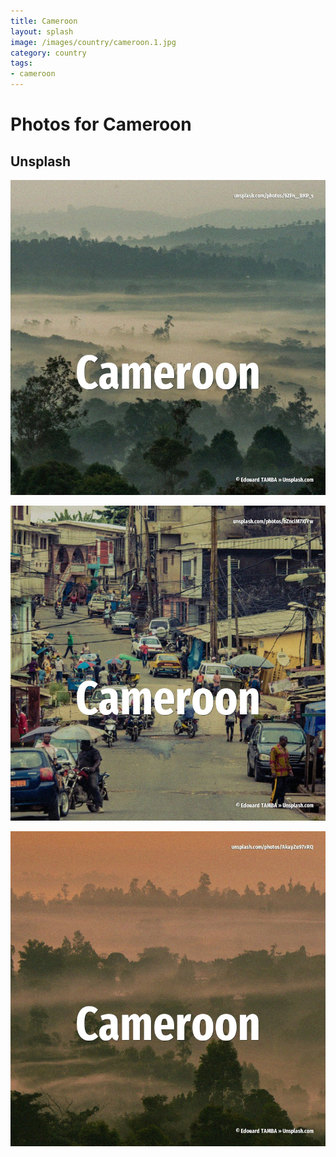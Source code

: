 ```yaml
---
title: Cameroon
layout: splash
image: /images/country/cameroon.1.jpg
category: country
tags:
- cameroon
---
```

# Photos for Cameroon

## Unsplash

![Cameroon](/images/country/cameroon.1.jpg)

![Cameroon](/images/country/cameroon.2.jpg)

![Cameroon](/images/country/cameroon.3.jpg)
